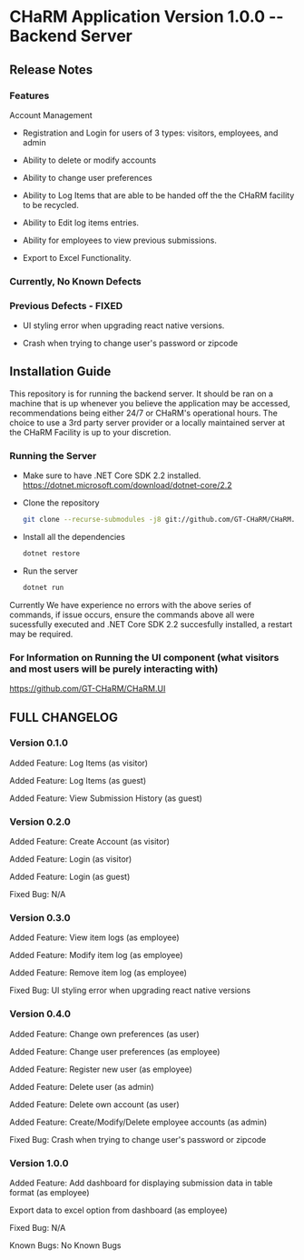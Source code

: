 # CHaRM Application Version 1.0.0  -- Backend Server


## Release Notes 

### Features

Account Management
- Registration and Login for users of 3 types: visitors, employees, and admin
  
- Ability to delete or modify accounts
  
  
- Ability to change user preferences

- Ability to Log Items that are able to be handed off the the CHaRM facility to be recycled.

- Ability to Edit log items entries.

- Ability for employees to view previous submissions.

- Export to Excel Functionality.


### Currently, No Known Defects

### Previous Defects - FIXED

- UI styling error when upgrading react native versions.

- Crash when trying to change user's password or zipcode


## Installation Guide

This repository is for running the backend server. It should be ran on a machine that is up whenever you believe the application may be accessed, recommendations being either 24/7 or CHaRM's operational hours. The choice to use a 3rd party server provider or a locally maintained server at the CHaRM Facility is up to your discretion.

### Running the Server

-   Make sure to have .NET Core SDK 2.2 installed. https://dotnet.microsoft.com/download/dotnet-core/2.2
-   Clone the repository

    ```sh
    git clone --recurse-submodules -j8 git://github.com/GT-CHaRM/CHaRM.Backend.git
    ```

-   Install all the dependencies

    ```sh
    dotnet restore
    ```

-   Run the server

    ```sh
    dotnet run
    ```
 Currently We have experience no errors with the above series of commands, if issue occurs, ensure the commands above all were    sucessfully executed and .NET Core SDK 2.2 succesfully installed, a restart may be required.
### For Information on Running the UI component (what visitors and most users will be purely interacting with)
https://github.com/GT-CHaRM/CHaRM.UI

## FULL CHANGELOG

### Version 0.1.0

Added Feature: Log Items (as visitor)

Added Feature: Log Items (as guest)

Added Feature: View Submission History (as guest)

### Version 0.2.0

Added Feature: Create Account (as visitor)

Added Feature: Login (as visitor)

Added Feature: Login (as guest)

Fixed Bug: N/A

### Version 0.3.0
Added Feature: View item logs (as employee)

Added Feature: Modify item log (as employee)

Added Feature: Remove item log (as employee)

Fixed Bug:  UI styling error when upgrading react native versions

### Version 0.4.0
Added Feature: Change own preferences (as user)

Added Feature: Change user preferences (as employee)

Added Feature: Register new user (as employee)

Added Feature: Delete user (as admin)

Added Feature: Delete own account (as user)

Added Feature: Create/Modify/Delete employee accounts (as admin)

Fixed Bug:  Crash when trying to change user's password or zipcode

### Version 1.0.0

Added Feature: Add dashboard for displaying submission data in table format (as employee)

Export data to excel option from dashboard (as employee)

Fixed Bug: N/A

Known Bugs: No Known Bugs
